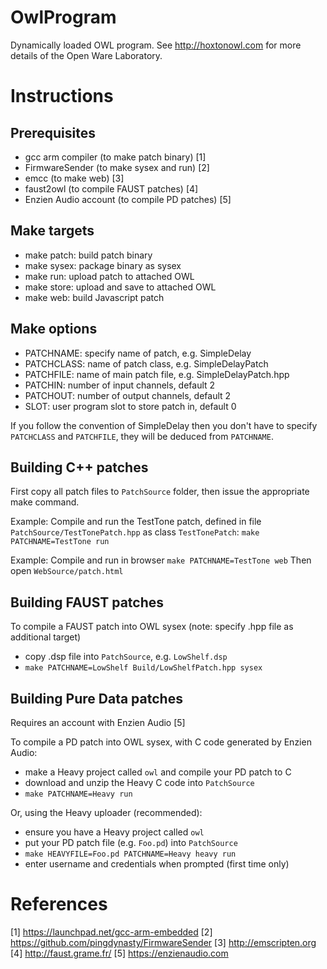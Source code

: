 # OwlProgram
Dynamically loaded OWL program.
See http://hoxtonowl.com for more details of the Open Ware Laboratory.

# Instructions

## Prerequisites
* gcc arm compiler (to make patch binary) [1]
* FirmwareSender (to make sysex and run) [2]
* emcc (to make web) [3]
* faust2owl (to compile FAUST patches) [4]
* Enzien Audio account (to compile PD patches) [5]

## Make targets
* make patch: build patch binary
* make sysex: package binary as sysex
* make run: upload patch to attached OWL
* make store: upload and save to attached OWL
* make web: build Javascript patch

## Make options
* PATCHNAME: specify name of patch, e.g. SimpleDelay
* PATCHCLASS: name of patch class, e.g. SimpleDelayPatch
* PATCHFILE: name of main patch file, e.g. SimpleDelayPatch.hpp
* PATCHIN: number of input channels, default 2
* PATCHOUT: number of output channels, default 2
* SLOT: user program slot to store patch in, default 0

If you follow the convention of SimpleDelay then you don't have to specify `PATCHCLASS` and `PATCHFILE`, they will be deduced from `PATCHNAME`.

## Building C++ patches
First copy all patch files to `PatchSource` folder, then issue the appropriate make command.

Example: Compile and run the TestTone patch, defined in file `PatchSource/TestTonePatch.hpp` as class `TestTonePatch`:
`make PATCHNAME=TestTone run`

Example: Compile and run in browser
`make PATCHNAME=TestTone web`
Then open `WebSource/patch.html`

## Building FAUST patches
To compile a FAUST patch into OWL sysex (note: specify .hpp file as additional target)
* copy .dsp file into `PatchSource`, e.g. `LowShelf.dsp`
* `make PATCHNAME=LowShelf Build/LowShelfPatch.hpp sysex`

## Building Pure Data patches
Requires an account with Enzien Audio [5]

To compile a PD patch into OWL sysex, with C code generated by Enzien Audio:
* make a Heavy project called `owl` and compile your PD patch to C
* download and unzip the Heavy C code into `PatchSource`
* `make PATCHNAME=Heavy run`

Or, using the Heavy uploader (recommended):
* ensure you have a Heavy project called `owl`
* put your PD patch file (e.g. `Foo.pd`) into `PatchSource`
* `make HEAVYFILE=Foo.pd PATCHNAME=Heavy heavy run`
* enter username and credentials when prompted (first time only)

# References
[1] https://launchpad.net/gcc-arm-embedded
[2] https://github.com/pingdynasty/FirmwareSender
[3] http://emscripten.org
[4] http://faust.grame.fr/
[5] https://enzienaudio.com